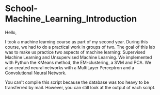 # School-Machine_Learning_Introduction
 
Hello,

I took a machine learning course as part of my second year. During this course, we had to do a practical work in groups of two. The goal of this lab was to make us practice two aspects of machine learning: Supervised Machine Learning and Unsupervised Machine Learning. We implemented with Python the KMeans method, the EM-clustering, a SVM and PCA. We also created neural networks with a MultiLayer Perceptron and a Convolutional Neural Network.

You can't compile this script because the database was too heavy to be transferred by mail. 
However, you can still look at the output of each script.